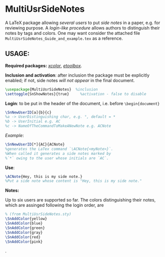 MultiUsrSideNotes
=================

A LaTeX package allowing *several users* to put *side notes* in a paper, e.g. for reviewing purpose. 
A *login-like procedure* allows authors to distinguish their notes by tags and colors. 
One may want consider the attached file ```MultiUsrSideNotes_Guide_and_example.tex``` as a reference.

USAGE: 
----------------
**Required packages:** [*xcolor*](http://www.ctan.org/tex-archive/macros/latex/contrib/xcolor), [*etoolbox*](http://www.ctan.org/tex-archive/macros/latex/contrib/etoolbox).


**Inclusion and activation**: after inclusion the package must be explicitly enabled; 
if not, side notes *will not appear* in the final document. 
```latex
\usepackage{MultiUsrSideNotes} 	%inclusion
\settoggle{SnShowNotes}{true}	  %activation - false to disable
```

**Login**: to be put in the header of the document, i.e. before `\begin{document}`

```latex
\SnNewUserID[a]{b}{c}
%a -> UserDistinguishing char, e.g. °, default = *
%b -> UserInitial e.g. AC
%c -> NameOfTheCommandToMakeANewNote e.g. ACNote
```

*Example*:
```latex
\SnNewUserID[*]{AC}{ACNote}
%generates the LaTex command `\ACNote{<myNote>}`. 
%When called it generates a side notes marked by 
%`*` owing to the user whose initials are `AC`.
```

**Use**:
```latex
\ACNote{Hey, this is my side note.}
%Put a side note whose content is "Hey, this is my side note."
```

**Notes:**

Up to six users are supported so far. The colors distinguishing their notes, which are assinged following the login order, are 
```latex
% (from MultiUsrSideNotes.sty)
\SnAddColor{yellow}
\SnAddColor{blue}
\SnAddColor{green}
\SnAddColor{gray}
\SnAddColor{red}
\SnAddColor{pink}
```
.
